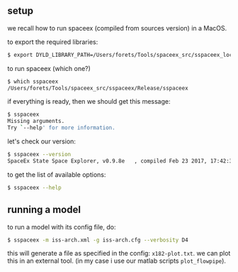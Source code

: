 ## setup 

we recall how to run spaceex (compiled from sources version) in a MacOS.

to export the required libraries:

```bash
$ export DYLD_LIBRARY_PATH=/Users/forets/Tools/spaceex_src/sspaceex_local/lib
```

to run spaceex (which one?)

```bash
$ which sspaceex 
/Users/forets/Tools/spaceex_src/sspaceex/Release/sspaceex
```

if everything is ready, then we should get this message:

```bash
$ sspaceex
Missing arguments.
Try `--help' for more information.
```

let's check our version:

```bash
$ sspaceex --version
SpaceEx State Space Explorer, v0.9.8e	, compiled Feb 23 2017, 17:42:33, 54-bit float, 65-bit precise float
```

to get the list of available options:

```bash
$ sspaceex --help
```

## running a model 

to run a model with its config file, do:

```bash
$ sspaceex -m iss-arch.xml -g iss-arch.cfg --verbosity D4
```

this will generate a file as specified in the config: `x182-plot.txt`. we can plot this in an external tool. (in my case i use our matlab scripts `plot_flowpipe`).

